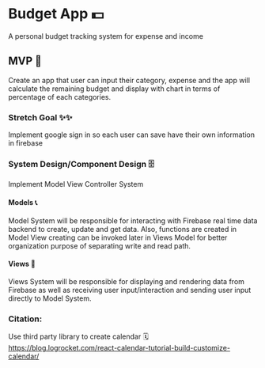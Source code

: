 # Budget App 💵

A personal budget tracking system for expense and income

## MVP 🎯

Create an app that user can input their category, expense and the app will calculate the remaining budget and display with chart in terms of percentage of each categories.

### Stretch Goal ✨✨

Implement google sign in so each user can save have their own information in firebase

### System Design/Component Design 🗄
Implement Model View Controller System

#### Models 📞
Model System will be responsible for interacting with Firebase real time data backend to create, update and get data. Also, functions are created in Model View creating can be invoked later in Views Model for better organization purpose of separating write and read path.

#### Views 👀
Views System will be responsible for displaying and rendering data from Firebase as well as receiving user input/interaction and sending user input directly to Model System.

### Citation: 
Use third party library to create calendar 🗓
https://blog.logrocket.com/react-calendar-tutorial-build-customize-calendar/

